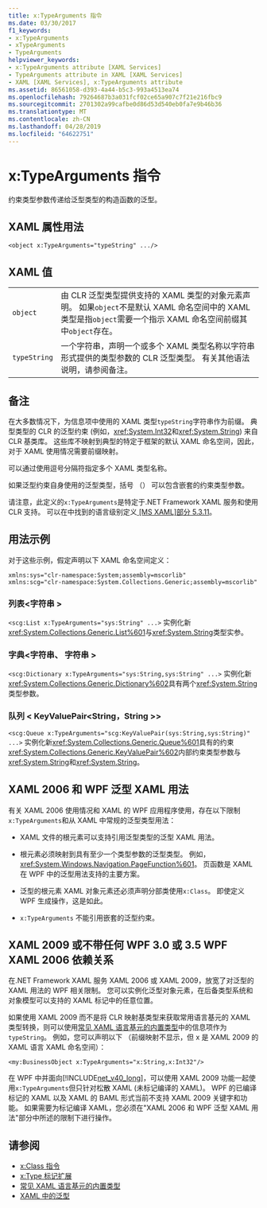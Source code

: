 ```yaml
---
title: x:TypeArguments 指令
ms.date: 03/30/2017
f1_keywords:
- x:TypeArguments
- xTypeArguments
- TypeArguments
helpviewer_keywords:
- x:TypeArguments attribute [XAML Services]
- TypeArguments attribute in XAML [XAML Services]
- XAML [XAML Services], x:TypeArguments attribute
ms.assetid: 86561058-d393-4a44-b5c3-993a4513ea74
ms.openlocfilehash: 79264687b3a031fcf02ce65a907c7f21e216fbc9
ms.sourcegitcommit: 2701302a99cafbe0d86d53d540eb0fa7e9b46b36
ms.translationtype: MT
ms.contentlocale: zh-CN
ms.lasthandoff: 04/28/2019
ms.locfileid: "64622751"
---
```

# <a name="xtypearguments-directive"></a>x:TypeArguments 指令
约束类型参数传递给泛型类型的构造函数的泛型。  
  
## <a name="xaml-attribute-usage"></a>XAML 属性用法  
  
```xaml  
<object x:TypeArguments="typeString" .../>  
```  
  
## <a name="xaml-values"></a>XAML 值  
  
|||  
|-|-|  
|`object`|由 CLR 泛型类型提供支持的 XAML 类型的对象元素声明。 如果`object`不是默认 XAML 命名空间中的 XAML 类型是指`object`需要一个指示 XAML 命名空间前缀其中`object`存在。|  
|`typeString`|一个字符串，声明一个或多个 XAML 类型名称以字符串形式提供的类型参数的 CLR 泛型类型。 有关其他语法说明，请参阅备注。|  
  
## <a name="remarks"></a>备注  
 在大多数情况下，为信息项中使用的 XAML 类型`typeString`字符串作为前缀。 典型类型的 CLR 的泛型约束 (例如，<xref:System.Int32>和<xref:System.String>) 来自 CLR 基类库。 这些库不映射到典型的特定于框架的默认 XAML 命名空间，因此，对于 XAML 使用情况需要前缀映射。  
  
 可以通过使用逗号分隔符指定多个 XAML 类型名称。  
  
 如果泛型约束自身使用的泛型类型，括号 （） 可以包含嵌套的约束类型参数。  
  
 请注意，此定义的`x:TypeArguments`是特定于.NET Framework XAML 服务和使用 CLR 支持。 可以在中找到的语言级别定义[ \[MS XAML\]部分 5.3.11](https://go.microsoft.com/fwlink/?LinkId=114525)。  
  
## <a name="usage-examples"></a>用法示例  
 对于这些示例，假定声明以下 XAML 命名空间定义：  
  
```  
xmlns:sys="clr-namespace:System;assembly=mscorlib"  
xmlns:scg="clr-namespace:System.Collections.Generic;assembly=mscorlib"  
```  
  
### <a name="liststring"></a>列表\<字符串 >  
 `<scg:List x:TypeArguments="sys:String" ...>` 实例化新<xref:System.Collections.Generic.List%601>与<xref:System.String>类型实参。  
  
### <a name="dictionarystringstring"></a>字典\<字符串、 字符串 >  
 `<scg:Dictionary x:TypeArguments="sys:String,sys:String" ...>` 实例化新<xref:System.Collections.Generic.Dictionary%602>具有两个<xref:System.String>类型参数。  
  
### <a name="queuekeyvaluepairstringstring"></a>队列 < KeyValuePair\<String，String >>  
 `<scg:Queue x:TypeArguments="scg:KeyValuePair(sys:String,sys:String)" ...>` 实例化新<xref:System.Collections.Generic.Queue%601>具有的约束<xref:System.Collections.Generic.KeyValuePair%602>内部约束类型参数与<xref:System.String>和<xref:System.String>。  
  
## <a name="xaml-2006-and-wpf-generic-xaml-usages"></a>XAML 2006 和 WPF 泛型 XAML 用法  
 有关 XAML 2006 使用情况和 XAML 的 WPF 应用程序使用，存在以下限制`x:TypeArguments`和从 XAML 中常规的泛型类型用法：  
  
- XAML 文件的根元素可以支持引用泛型类型的泛型 XAML 用法。  
  
- 根元素必须映射到具有至少一个类型参数的泛型类型。 例如， <xref:System.Windows.Navigation.PageFunction%601>。 页函数是 XAML 在 WPF 中的泛型用法支持的主要方案。  
  
- 泛型的根元素 XAML 对象元素还必须声明分部类使用`x:Class`。 即使定义 WPF 生成操作，这是如此。  
  
- `x:TypeArguments` 不能引用嵌套的泛型约束。  
  
## <a name="xaml-2009-or-xaml-2006-with-no-wpf-30-or-wpf-35-dependency"></a>XAML 2009 或不带任何 WPF 3.0 或 3.5 WPF XAML 2006 依赖关系  
 在.NET Framework XAML 服务 XAML 2006 或 XAML 2009，放宽了对泛型的 XAML 用法的 WPF 相关限制。 您可以实例化泛型对象元素，在后备类型系统和对象模型可以支持的 XAML 标记中的任意位置。  
  
 如果使用 XAML 2009 而不是将 CLR 映射基类型来获取常用语言基元的 XAML 类型转换，则可以使用[常见 XAML 语言基元的内置类型](built-in-types-for-common-xaml-language-primitives.md)中的信息项作为`typeString`。 例如，您可以声明以下 （前缀映射不显示，但 x 是 XAML 2009 的 XAML 语言 XAML 命名空间）：  
  
```xaml  
<my:BusinessObject x:TypeArguments="x:String,x:Int32"/>  
```  
  
 在 WPF 中并面向[!INCLUDE[net_v40_long](../../../includes/net-v40-long-md.md)]，可以使用 XAML 2009 功能一起使用`x:TypeArguments`但只针对松散 XAML (未标记编译的 XAML)。 WPF 的已编译标记的 XAML 以及 XAML 的 BAML 形式当前不支持 XAML 2009 关键字和功能。 如果需要为标记编译 XAML，您必须在"XAML 2006 和 WPF 泛型 XAML 用法"部分中所述的限制下进行操作。  
  
## <a name="see-also"></a>请参阅

- [x:Class 指令](x-class-directive.md)
- [x:Type 标记扩展](x-type-markup-extension.md)
- [常见 XAML 语言基元的内置类型](built-in-types-for-common-xaml-language-primitives.md)
- [XAML 中的泛型](generics-in-xaml.md)
